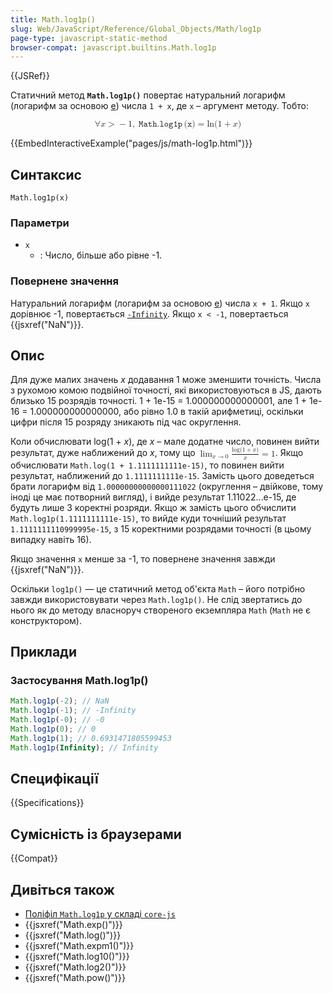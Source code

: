 ```yaml
---
title: Math.log1p()
slug: Web/JavaScript/Reference/Global_Objects/Math/log1p
page-type: javascript-static-method
browser-compat: javascript.builtins.Math.log1p
---
```


{{JSRef}}

Статичний метод **`Math.log1p()`** повертає натуральний логарифм (логарифм за основою [e](/uk/docs/Web/JavaScript/Reference/Global_Objects/Math/E)) числа `1 + x`, де `x` – аргумент методу. Тобто:

<math display="block"><semantics><mrow><mo>∀</mo><mi>x</mi><mo>&gt;</mo><mo>−</mo><mn>1</mn><mo>,</mo><mspace width="0.2777777777777778em"></mspace><mrow><mo lspace="0em" rspace="0.16666666666666666em">𝙼𝚊𝚝𝚑.𝚕𝚘𝚐𝟷𝚙</mo><mo stretchy="false">(</mo><mi>𝚡</mi><mo stretchy="false">)</mo></mrow><mo>=</mo><mo lspace="0em" rspace="0em">ln</mo><mo stretchy="false">(</mo><mn>1</mn><mo>+</mo><mi>x</mi><mo stretchy="false">)</mo></mrow><annotation encoding="TeX">\forall x &gt; -1,\;\mathtt{\operatorname{Math.log1p}(x)} = \ln(1 + x)</annotation></semantics></math>

{{EmbedInteractiveExample("pages/js/math-log1p.html")}}

## Синтаксис

```js-nolint
Math.log1p(x)
```

### Параметри

- `x`
  - : Число, більше або рівне -1.

### Повернене значення

Натуральний логарифм (логарифм за основою [e](/uk/docs/Web/JavaScript/Reference/Global_Objects/Math/E)) числа `x + 1`. Якщо `x` дорівнює -1, повертається [`-Infinity`](/uk/docs/Web/JavaScript/Reference/Global_Objects/Number/NEGATIVE_INFINITY). Якщо `x < -1`, повертається {{jsxref("NaN")}}.

## Опис

Для дуже малих значень _x_ додавання 1 може зменшити точність. Числа з рухомою комою подвійної точності, які використовуються в JS, дають близько 15 розрядів точності. 1 + 1e-15
\= 1.000000000000001, але 1 + 1e-16 = 1.000000000000000, або рівно 1.0 в такій арифметиці, оскільки цифри після 15 розряду зникають під час округлення.

Коли обчислювати log(1 + _x_), де _x_ – мале додатне число, повинен вийти результат, дуже наближений до _x_, тому що <math display="inline"><semantics><mrow><munder><mo movablelimits="true" form="prefix">lim</mo><mrow ><mi>x</mi><mo stretchy="false">→</mo><mn>0</mn></mrow></munder><mfrac><mrow><mi>log</mi><mo>⁡</mo><mo stretchy="false">(</mo><mn>1</mn><mo>+</mo><mi>x</mi><mo stretchy="false">)</mo></mrow><mi>x</mi></mfrac><mo>=</mo><mn>1</mn></mrow><annotation encoding="TeX">\lim\_{x \to 0} \frac{\log(1+x)}{x} = 1</annotation></semantics></math>. Якщо обчислювати `Math.log(1 + 1.1111111111e-15)`, то повинен вийти результат, наближений до `1.1111111111e-15`. Замість цього доведеться брати логарифм від `1.00000000000000111022` (округлення – двійкове, тому іноді це має потворний вигляд), і вийде результат 1.11022…e-15, де будуть лише 3 коректні розряди. Якщо ж замість цього обчислити `Math.log1p(1.1111111111e-15)`, то вийде куди точніший результат `1.1111111110999995e-15`, з 15 коректними розрядами точності (в цьому випадку навіть 16).

Якщо значення `x` менше за -1, то повернене значення завжди {{jsxref("NaN")}}.

Оскільки `log1p()` — це статичний метод об'єкта `Math` – його потрібно завжди використовувати через `Math.log1p()`. Не слід звертатись до нього як до методу власноруч створеного екземпляра `Math` (`Math` не є конструктором).

## Приклади

### Застосування Math.log1p()

```js
Math.log1p(-2); // NaN
Math.log1p(-1); // -Infinity
Math.log1p(-0); // -0
Math.log1p(0); // 0
Math.log1p(1); // 0.6931471805599453
Math.log1p(Infinity); // Infinity
```

## Специфікації

{{Specifications}}

## Сумісність із браузерами

{{Compat}}

## Дивіться також

- [Поліфіл `Math.log1p` у складі `core-js`](https://github.com/zloirock/core-js#ecmascript-math)
- {{jsxref("Math.exp()")}}
- {{jsxref("Math.log()")}}
- {{jsxref("Math.expm1()")}}
- {{jsxref("Math.log10()")}}
- {{jsxref("Math.log2()")}}
- {{jsxref("Math.pow()")}}
